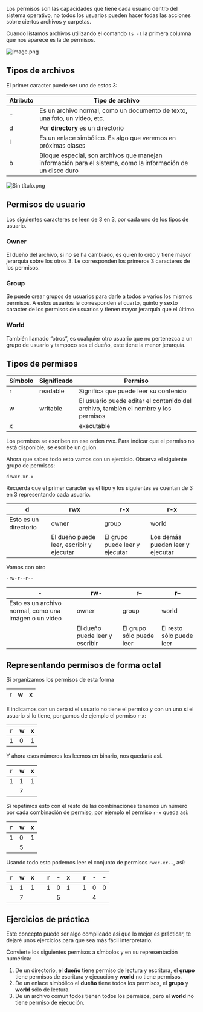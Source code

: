 Los permisos son las capacidades que tiene cada usuario dentro del sistema operativo, no todos los usuarios pueden hacer todas las acciones sobre ciertos archivos y carpetas.

Cuando listamos archivos utilizando el comando `ls -l` la primera columna que nos aparece es la de permisos.

![image.png](https://cdn.document360.io/da52b302-22aa-4a71-9908-ba18e68ffee7/Images/Documentation/image%28121%29.png)

## Tipos de archivos

El primer caracter puede ser uno de estos 3:

|Atributo|Tipo de archivo|
|--------|-----------------|
|-|Es un archivo normal, como un documento de texto, una foto, un video, etc.|
|d|Por **directory** es un directorio|
|l|Es un enlace simbólico. Es algo que veremos en próximas clases|
|b|Bloque especial, son archivos que manejan información para el sistema, como la información de un disco duro|


![Sin título.png](https://cdn.document360.io/da52b302-22aa-4a71-9908-ba18e68ffee7/Images/Documentation/Sin%20t%C3%ADtulo%284%29.png)

## Permisos de usuario

Los siguientes caracteres se leen de 3 en 3, por cada uno de los tipos de usuario.

### Owner

El dueño del archivo, si no se ha cambiado, es quien lo creo y tiene mayor jerarquía sobre los otros 3. Le corresponden los primeros 3 caracteres de los permisos.

### Group

Se puede crear grupos de usuarios para darle a todos o varios los mismos permisos. A estos usuarios le corresponden el cuarto, quinto y sexto caracter de los permisos de usuarios y tienen mayor jerarquía que el último.

### World

También llamado “otros”, es cualquier otro usuario que no pertenezca a un grupo de usuario y tampoco sea el dueño, este tiene la menor jerarquía.

## Tipos de permisos

|Símbolo|Significado|Permiso|
|--------|-----------|---------|
|r|readable|Significa que puede leer su contenido|
|w|writable|El usuario puede editar el contenido del archivo, también el nombre y los permisos|
|x||executable|El usuario puede ejecutarlo en caso de que sea un programa|

Los permisos se escriben en ese orden rwx. Para indicar que el permiso no está disponible, se escribe un guion.

Ahora que sabes todo esto vamos con un ejercicio. Observa el siguiente grupo de permisos:

``` shell
drwxr-xr-x
```

Recuerda que el primer caracter es el tipo y los siguientes se cuentan de 3 en 3 representando cada usuario.

|d|rwx|r-x|r-x|
|--|---|---|---|
|Esto es un directorio|owner|group|world|
||El dueño puede leer, escribir y ejecutar|El grupo puede leer y ejecutar|Los demás pueden leer y ejecutar|

Vamos con otro

``` shell
-rw-r--r--
```

|-|rw-|r–|r–|
|-|----|---|---|
|Esto es un archivo normal, como una imágen o un video|owner|group|world|
||El dueño puede leer y escribir|El grupo sólo puede leer|El resto sólo puede leer|


## Representando permisos de forma octal

Si organizamos los permisos de esta forma

|r|w|x|
|-|-|-|

E indicamos con un cero si el usuario no tiene el permiso y con un uno si el usuario si lo tiene, pongamos de ejemplo el permiso r-x:

|r|w|x|
|-|-|-|
|1|0|1|

Y ahora esos números los leemos en binario, nos quedaría así.


|r|w|x|
|-|-|-|
|1|1|1|
||7||



Si repetimos esto con el resto de las combinaciones tenemos un número por cada combinación de permiso, por ejemplo el permiso `r-x` queda así:

|r|w|x|
|-|-|-|
|1|0|1|
||5||

Usando todo esto podemos leer el conjunto de permisos `rwxr-xr--`, así:

|r|w|x||r|-|x||r|-|-|
|-|-|-|-|-|-|-|-|-|-|-|
|1|1|1||1|0|1||1|0|0|
||7||||5||||4

## Ejercicios de práctica

Este concepto puede ser algo complicado así que lo mejor es prácticar, te dejaré unos ejercicios para que sea más fácil interpretarlo.

Convierte los siguientes permisos a símbolos y en su representación numérica:

1.  De un directorio, el **dueño** tiene permiso de lectura y escritura, el **grupo** tiene permisos de escritura y ejecución y **world** no tiene permisos.
2.  De un enlace simbólico el **dueño** tiene todos los permisos, el **grupo** y **world** sólo de lectura.
3.  De un archivo comun todos tienen todos los permisos, pero el **world** no tiene permiso de ejecución.